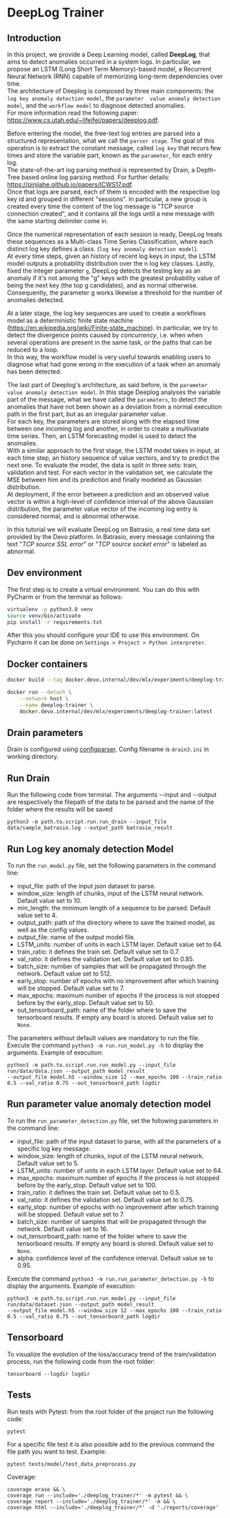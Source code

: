 # DeepLog Trainer

## Introduction

In this project, we provide a Deep Learning model, called **DeepLog**, that aims to detect anomalies occurred in a 
system logs. In particular, we propose an LSTM (Long Short Term Memory)-based model, a Recurrent Neural Network (RNN) 
capable of memorizing long-term dependencies over time.\
The architecture of Deeplog is composed by three main components: the `log key anomaly detection model`, the `parameter 
value anomaly detection model`, and the `workflow model` to diagnose detected anomalies.   
For more information read the following paper: https://www.cs.utah.edu/~lifeifei/papers/deeplog.pdf.

Before entering the model, the free-text log entries are parsed into a structured representation, what we call the 
`parser stage`. The goal of this operation is to extract the constant message, called `log key` that recurs few times 
and store the variable part, known as the `parameter`, for each entry log. \
The state-of-the-art log parsing method is represented by Drain, a Depth-Tree based online log parsing method. 
For further details: https://pinjiahe.github.io/papers/ICWS17.pdf. \
Once that logs are parsed, each of them is encoded with the respective log key id and grouped in different "sessions". 
In particular, a new group is created every time the content of the log message is "TCP source connection created", 
and it contains all the logs until a new message with the same starting delimiter come in. 

Once the numerical representation of each session is ready, DeepLog treats these sequences as a Multi-class Time Series
Classification,  where each distinct log key defines a class. (`log key anomaly detection model`).\
At every time steps, given an  history of recent log keys in input, the LSTM model outputs a probability distribution 
over the n log key classes. Lastly, fixed the integer parameter `g`, DeepLog detects the testing key as an anomaly if 
it's not among the "g" keys with the greatest probability value of being the next key (the top g candidates), and as
normal otherwise. Consequently, the parameter g works likewise a threshold for the number of anomalies detected.

At a later stage, the log key sequences are used to create a workflows model as a deterministic finite state machine 
(https://en.wikipedia.org/wiki/Finite-state_machine). In particular, we try to detect the divergence points caused by 
*concurrency*, i.e. when when several operations are present in the same task, or the paths that can be reduced to a 
loop.\
In this way, the workflow model is very useful towards enabling users to diagnose what had gone wrong in the execution 
of a task when an anomaly has been detected.

The last part of Deeplog's architecture, as said before, is the `parameter value anomaly detection model`. In this stage 
Deeplog analyses the variable part of the message, what we have called the `paramaters`, to detect the anomalies that 
have not been shown as a deviation from a normal execution path in the first part, but as an irregular parameter value.\
For each key, the parameters are stored along with the elapsed time between one incoming log and another, in order to 
create a multivariate time series. Then, an LSTM forecasting model is used to detect the anomalies. \
With a similar approach to the first stage, the LSTM model takes in input, at each time step, an history sequence of 
value vectors, and try to predict the next one. To evaluate the model, the data is split in three sets: train, 
validation and test. For each vector in the validation set, we calculate the MSE between him and its prediction 
and finally modeled as Gaussian distribution. \
At deployment, if the error between a prediction and an observed value vector is within a high-level of confidence 
interval of the above Gaussian distribution, the parameter value vector of the incoming log entry is considered normal,
and is abnormal otherwise. 

In this tutorial we will evaluate DeepLog on Batrasio, a real time data set provided by the Devo platform. 
In Batrasio, every message containing the text "*TCP source SSL error*" or "*TCP source socket error*" is labeled as 
abnormal.

## Dev environment

The first step is to create a virtual environment. You can do this with PyCharm or from the terminal as follows:

```sh
virtualenv -p python3.8 venv
source venv/bin/activate
pip install -r requirements.txt
```

After this you should configure your IDE to use this environment.
On Pycharm it can be done on `Settings > Project > Python interpreter`.

## Docker containers

```sh
docker build --tag docker.devo.internal/dev/mlx/experiments/deeplog-trainer:latest .
```

```sh
docker run --detach \
    --network host \
    --name deeplog-trainer \
    docker.devo.internal/dev/mlx/experiments/deeplog-trainer:latest
```
## Drain parameters

Drain is configured using [configparser](https://docs.python.org/3.4/library/configparser.html).
Config filename is `drain3.ini` in working directory.

## Run Drain

Run the following code from terminal. The arguments --input and --output are respectively the filepath of the data to 
be parsed and the name of the folder where the results will be saved 
```
python3 -m path.to.script.run.run_drain --input_file data/sample_batrasio.log --output_path batrasio_result
```

## Run Log key anomaly detection Model

To run the `run_model.py` file, set the following parameters in the command line:
+ input_file: path of the input json dataset to parse.
+ window_size: length of chunks, input of the LSTM neural network. Default value set to 10.
+ min_length: the minimum length of a sequence to be parsed. Default value set to 4.
+ output_path: path of the directory where to save the trained model, as well as the config values.
+ output_file: name of the output model file.
+ LSTM_units: number of units in each LSTM layer. Default value set to 64.
+ train_ratio: it defines the train set. Default value set to 0.7.
+ val_ratio: it defines the validation set. Default value set to 0.85.
+ batch_size: number of samples that will be propagated through the network. Default value set to 512.
+ early_stop: number of epochs with no improvement after which training will be stopped. Default value set to 7.
+ max_epochs: maximum number of epochs if the process is not stopped before by the early_stop. Default value set to 50.
+ out_tensorboard_path: name of the folder where to save the tensorboard results. If empty any board is stored. 
  Default value set to `None`.

The parameters without default values are mandatory to run the file.  
Execute the command `python3 -m run.run_model.py -h` to display the arguments.
Example of execution:
```
python3 -m path.to.script.run.run_model.py --input_file run/data/data.json --output_path model_result  
--output_file model.h5 --window_size 12 --max_epochs 100 --train_ratio 0.5 --val_ratio 0.75 --out_tensorboard_path logdir
```

## Run parameter value anomaly detection model

To run the `run_parameter_detection.py` file, set the following parameters in the command line:
+ input_file: path of the input dataset to parse, with all the parameters of a specific log key message.
+ window_size: length of chunks, input of the LSTM neural network. Default value set to 5.
+ LSTM_units: number of units in each LSTM layer. Default value set to 64.
+ max_epochs: maximum number of epochs if the process is not stopped before by the early_stop. Default value set to 100.
+ train_ratio: it defines the train set. Default value set to 0.5.
+ val_ratio: it defines the validation set. Default value set to 0.75.
+ early_stop: number of epochs with no improvement after which training will be stopped. Default value set to 7.
+ batch_size: number of samples that will be propagated through the network. Default value set to 16.
+ out_tensorboard_path: name of the folder where to save the tensorboard results. If empty any board is stored. 
  Default value set to `None`.
+ alpha: confidence level of the confidence interval. Default value se to 0.95.

Execute the command `python3 -m run.run_parameter_detection.py -h` to display the arguments.
Example of execution:
```
python3 -m path.to.script.run.run_model.py --input_file run/data/dataset.json --output_path model_result  
--output_file model.h5 --window_size 12 --max_epochs 100 --train_ratio 0.5 --val_ratio 0.75 --out_tensorboard_path logdir
```
## Tensorboard

To visualize the evolution of the loss/accuracy trend of the train/validation process, run the following code from the 
root folder:
```
tensorboard --logdir logdir
```
## Tests

Run tests with Pytest: from the root folder of the project run the following code:
```
pytest 
```
For a specific file test it is also possible add to the previous command the file path you want to test. Example:
```
pytest tests/model/test_data_preprocess.py
```
Coverage:
```
coverage erase && \
coverage run --include='./deeplog_trainer/*' -m pytest && \
coverage report --include='./deeplog_trainer/*' -m && \
coverage html --include='./deeplog_trainer/*' -d './reports/coverage'

```

